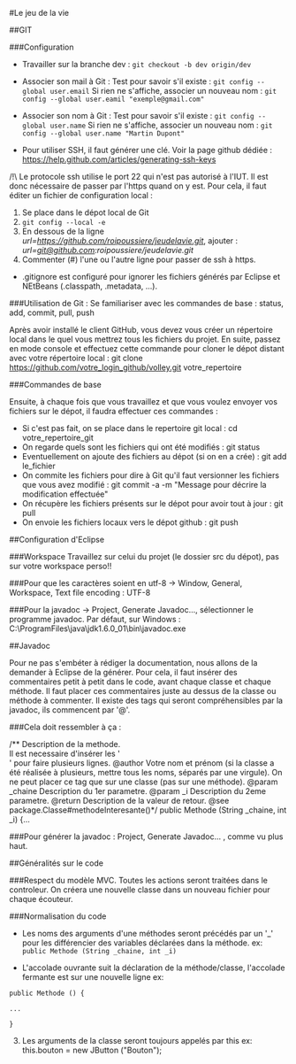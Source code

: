 #Le jeu de la vie

##GIT

###Configuration
* Travailler sur la branche dev :
`git checkout -b dev origin/dev`

* Associer son mail à Git :
Test pour savoir s'il existe : `git config --global user.email`
Si rien ne s'affiche, associer un nouveau nom : `git config --global user.eamil "exemple@gmail.com"`

* Associer son nom à Git :
Test pour savoir s'il existe : `git config --global user.name`
Si rien ne s'affiche, associer un nouveau nom : `git config --global user.name "Martin Dupont"`

* Pour utiliser SSH, il faut générer une clé. Voir la page github dédiée : https://help.github.com/articles/generating-ssh-keys

/!\ Le protocole ssh utilise le port 22 qui n'est pas autorisé à l'IUT. Il est donc nécessaire de passer par l'https quand on y est.
Pour cela, il faut éditer un fichier de configuration local :
1. Se place dans le dépot local de Git
2. `git config --local -e`
3. En dessous de la ligne _url=https://github.com/roipoussiere/jeudelavie.git_, ajouter : _url=git@github.com:roipoussiere/jeudelavie.git_
4. Commenter (#) l'une ou l'autre ligne pour passer de ssh à https.

* .gitignore est configuré pour ignorer les fichiers générés par Eclipse et NEtBeans (.classpath, .metadata, ...).

###Utilisation de Git :
Se familiariser avec les commandes de base :
status, add, commit, pull, push

Après avoir installé le client GitHub, vous devez vous créer un répertoire local dans le quel vous mettrez tous les fichiers du projet.
En suite, passez en mode console et effectuez cette commande pour cloner le dépot distant avec votre répertoire local :
git clone https://github.com/votre_login_github/volley.git votre_repertoire

###Commandes de base

Ensuite, à chaque fois que vous travaillez et que vous voulez envoyer vos fichiers sur le dépot, il faudra effectuer ces commandes :

* Si c'est pas fait, on se place dans le repertoire git local :
cd votre_repertoire_git
* On regarde quels sont les fichiers qui ont été modifiés :
git status
* Eventuellement on ajoute des fichiers au dépot (si on en a crée) :
git add le_fichier
* On commite les fichiers pour dire à Git qu'il faut versionner les fichiers que vous avez modifié :
git commit -a -m "Message pour décrire la modification effectuée"
* On récupère les fichiers présents sur le dépot pour avoir tout à jour :
git pull
* On envoie les fichiers locaux vers le dépot github :
git push

##Configuration d'Eclipse

###Workspace
Travaillez sur celui du projet (le dossier src du dépot), pas sur votre workspace perso!!

###Pour que les caractères soient en utf-8
-> Window, General, Workspace, Text file encoding : UTF-8

###Pour la javadoc
-> Project, Generate Javadoc..., sélectionner le programme javadoc.
	Par défaut, sur Windows : C:\ProgramFiles\java\jdk1.6.0_01\bin\javadoc.exe

##Javadoc

Pour ne pas s'embéter à rédiger la documentation, nous allons de la demander à Eclipse de la générer.
Pour cela, il faut insérer des commentaires petit à petit dans le code, avant chaque classe et chaque méthode.
Il faut placer ces commentaires juste au dessus de la classe ou méthode à commenter.
Il existe des tags qui seront compréhensibles par la javadoc, ils commencent par '@'.

###Cela doit ressembler à ça :

/**
Description de la methode.<br/>
Il est necessaire d'insérer les '<br/>' pour faire plusieurs lignes.
@author Votre nom et prénom (si la classe a été réalisée à plusieurs, mettre tous les noms, séparés par une virgule). On ne peut placer ce tag que sur une classe (pas sur une méthode).
@param _chaine Description du 1er parametre.
@param _i Description du 2eme parametre.
@return Description de la valeur de retour.
@see package.Classe#methodeInteresante()*/
public Methode (String _chaine, int _i)
{...

###Pour générer la javadoc : Project, Generate Javadoc... , comme vu plus haut.

##Généralités sur le code

###Respect du modèle MVC.
Toutes les actions seront traitées dans le controleur.
On créera une nouvelle classe dans un nouveau fichier pour chaque écouteur.

###Normalisation du code

* Les noms des arguments d'une méthodes seront précédés par un '_' pour les différencier des variables déclarées dans la méthode.
ex: `public Methode (String _chaine, int _i)`

* L'accolade ouvrante suit la déclaration de la méthode/classe, l'accolade fermante est sur une nouvelle ligne
ex:

`public Methode () {`

`...`

`}`

3. Les arguments de la classe seront toujours appelés par this
ex:
this.bouton = new JButton ("Bouton");
